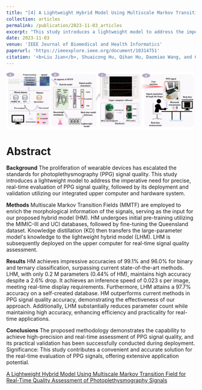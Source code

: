 ```yaml
---
title: "[4] A Lightweight Hybrid Model Using Multiscale Markov Transition Field for Real-Time Quality Assessment of Photoplethysmography Signals"
collection: articles
permalink: /publication/2023-11-03_articles
excerpt: "This study introduces a lightweight model to address the imperative need for precise, real-time evaluation of PPG signal quality, followed by its deployment and validation utilizing our integrated upper computer and hardware system<br/><br/><img src='/images/JBHI-1.jpg'><br/>"
date: 2023-11-03
venue: 'IEEE Journal of Biomedical and Health Informatics'
paperurl: 'https://ieeexplore.ieee.org/document/10314751' 
citation: '<b>Liu Jian</b>, Shuaicong Hu, Qihan Hu, Daomiao Wang, and Cuiwei Yang. "A Lightweight Hybrid Model Using Multiscale Markov Transition Field for Real-Time Quality Assessment of Photoplethysmography Signals." IEEE Journal of Biomedical and Health Informatics (2023).'
---
```


![](/images/JBHI-1.jpg)

Abstract
==========
**Background**
The proliferation of wearable devices has escalated the standards for photoplethysmography (PPG) signal quality. This study introduces a lightweight model to address the imperative need for precise, real-time evaluation of PPG signal quality, followed by its deployment and validation utilizing our integrated upper computer and hardware system.

**Methods**
Multiscale Markov Transition Fields (MMTF) are employed to enrich the morphological information of the signals, serving as the input for our proposed hybrid model (HM). HM undergoes initial pre-training utilizing the MIMIC-III and UCI databases, followed by fine-tuning the Queensland dataset. Knowledge distillation (KD) then transfers the large-parameter model's knowledge to the lightweight hybrid model (LHM). LHM is subsequently deployed on the upper computer for real-time signal quality assessment. 

**Results**
HM achieves impressive accuracies of 99.1% and 96.0% for binary and ternary classification, surpassing current state-of-the-art methods. LHM, with only 0.2 M parameters (0.44% of HM), maintains high accuracy despite a 2.6% drop. It achieves an inference speed of 0.023 s per image, meeting real-time display requirements. Furthermore, LHM attains a 97.7% accuracy on a self-created database. HM outperforms current methods in PPG signal quality accuracy, demonstrating the effectiveness of our approach. Additionally, LHM substantially reduces parameter count while maintaining high accuracy, enhancing efficiency and practicality for real-time applications.

**Conclusions**
The proposed methodology demonstrates the capability to achieve high-precision and real-time assessment of PPG signal quality, and its practical validation has been successfully conducted during deployment. Significance: This study contributes a convenient and accurate solution for the real-time evaluation of PPG signals, offering extensive application potential.

<dl>
	<script type="text/javascript" src="//cdn.plu.mx/widget-details.js"></script>
	<a href="https://plu.mx/plum/a/?doi=10.1109/JBHI.2023.3331975" class="plumx-details" data-site="plum" data-hide-when-empty="true">A Lightweight Hybrid Model Using Multiscale Markov Transition Field for Real-Time Quality Assessment of Photoplethysmography Signals</a>
</dl>

<dl>
	<script type="text/javascript" src="https://d1bxh8uas1mnw7.cloudfront.net/assets/embed.js"></script><div class="altmetric-embed" data-badge-type="donut" data-altmetric-id="159566645"></div>
</dl>
